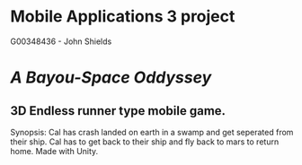 # Mobile Applications 3 project 
G00348436 - John Shields
# *A Bayou-Space Oddyssey*
## 3D Endless runner type mobile game.
Synopsis: Cal has crash landed on earth in a swamp and get seperated from their ship. 
Cal has to get back to their ship and fly back to mars to return home. 
Made with Unity.
 
